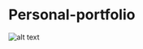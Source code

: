 # Personal-portfolio
![alt text](https://github.com/CMELAKKIA/Personal-portfolio/images/Capture.JPG)
